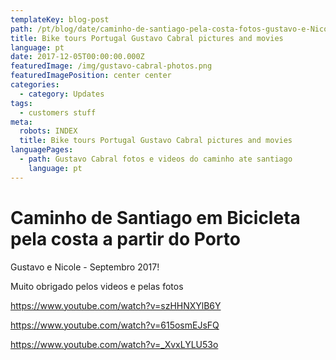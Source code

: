 ```yaml
---
templateKey: blog-post
path: /pt/blog/date/caminho-de-santiago-pela-costa-fotos-gustavo-e-Nicole
title: Bike tours Portugal Gustavo Cabral pictures and movies
language: pt
date: 2017-12-05T00:00:00.000Z
featuredImage: /img/gustavo-cabral-photos.png
featuredImagePosition: center center
categories:
  - category: Updates
tags:
  - customers stuff
meta:
  robots: INDEX
  title: Bike tours Portugal Gustavo Cabral pictures and movies
languagePages:
  - path: Gustavo Cabral fotos e videos do caminho ate santiago
    language: pt
---
```

# Caminho de Santiago em Bicicleta pela costa a partir do Porto

Gustavo e Nicole - Septembro 2017!



Muito obrigado pelos videos e pelas fotos

https://www.youtube.com/watch?v=szHHNXYlB6Y

https://www.youtube.com/watch?v=615osmEJsFQ

https://www.youtube.com/watch?v=_XvxLYLU53o
